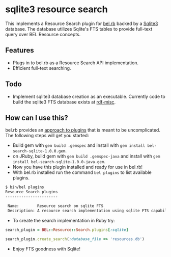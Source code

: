 sqlite3 resource search
=======================

This implements a Resource Search plugin for [bel.rb](http://github.com/OpenBEL/bel.rb) backed by a [Sqlite3](http://sqlite.org/) database. The database utilizes Sqlite's FTS tables to provide full-text query over BEL Resource concepts.

Features
--------

- Plugs in to bel.rb as a Resource Search API implementation.
- Efficient full-text searching.

Todo
----

- Implement sqlite3 database creation as an executable. Currently code to build the sqlite3 FTS database exists at [rdf-misc](https://github.com/OpenBEL/rdf-misc).

How can I use this?
------------------

bel.rb provides an [approach to plugins](https://github.com/OpenBEL/bel.rb/wiki/Plugins-in-bel.rb) that is meant to be uncomplicated. The following steps will get you started:

- Build gem with `gem build .gemspec` and install with `gem install bel-search-sqlite-1.0.0.gem`.
- on JRuby, build gem with `gem build .gemspec-java` and install with `gem install bel-search-sqlite-1.0.0-java.gem`.
- Now you have this plugin installed and ready for use in bel.rb!
- With bel.rb installed run the command `bel plugins` to list available plugins.

```bash
$ bin/bel plugins
Resource Search plugins
-----------------------

 Name:        Resource search on sqlite FTS
 Description: A resource search implementation using sqlite FTS capabilities.
```

- To create the search implementation in Ruby try:

```ruby
search_plugin = BEL::Resource::Search.plugins[:sqlite]

search_plugin.create_search(:database_file => 'resources.db')
```

- Enjoy FTS goodness with Sqlite!

